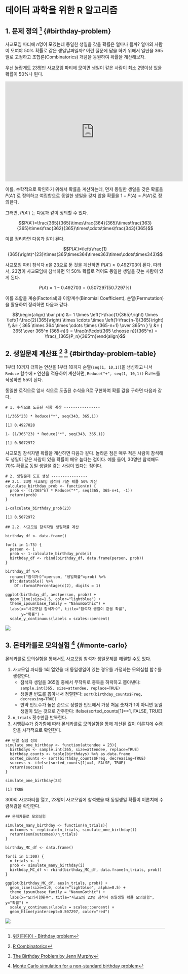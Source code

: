 # 데이터 과학을 위한 R 알고리즘




## 1. 문제 정의 [^wiki-birthday-math] {#birthday-problem}

[^wiki-birthday-math]: [위키피디아 - Birthday problem](https://en.wikipedia.org/wiki/Birthday_problem)

사교모임 파티에 $n$명이 모였는데 동일한 생일을 갖을 확률은 얼마나 될까? 얼마의 사람이 모여야 50% 확률로 같은 생일날짜일까?
이런 질문에 답을 하기 위해서 일년을 365일로 고정하고 조합론(Combinatorics) 개념을 동원하여 확률을 계산해보자.

우선 놀랍게도 23명만 사교모임 파티에 모이면 생일이 같은 사람이 최소 2명이상 있을 확률이 50%나 된다.


<iframe width="560" height="315" src="https://www.youtube.com/embed/KtT_cgMzHx8" frameborder="0" allowfullscreen></iframe>

이를, 수학적으로 확인하기 위해서 확률을 계산하는데, 먼저 동일한 생일을 갖은 확률을 $P(A')$ 로 정의하고 여집합으로 
동일한 생일을 갖지 않을 확률을 $1-P(A) = P(A')$로 정의한다.

그러면, $P(A')$ 는 다음과 같이 정의할 수 있다.

$$P(A')=\frac{365}{365}\times\frac{364}{365}\times\frac{363}{365}\times\frac{362}{365}\times\cdots\times\frac{343}{365}$$

이를 정리하면 다음과 같이 된다.

$$P(A')=\left(\frac{1}{365}\right)^{23}\times(365\times364\times363\times\cdots\times343)$$

사교모임 파티 참석자 $n$을 23으로 둔 것을 계산하면 $P(A') \approx 0.492703$이 된다.
따라서, 23명이 사교모임에 참석하면 약 50% 확률로 적어도 동일한 생일을 갖는 사람이 있게 된다.

$$P(A) ≈ 1 - 0.492703  = 0.507297 (50.7297\%)$$

이를 조합을 계승(Factorial)과 이항계수(Binomial Coefficient), 순열(Permutation)을 활용하여 정리하면 다음과 같다.

$$\begin{align} \bar p(n) &= 1 \times \left(1-\frac{1}{365}\right) \times \left(1-\frac{2}{365}\right) \times \cdots \times \left(1-\frac{n-1}{365}\right) \\  
                          &= { 365 \times 364 \times \cdots \times (365-n+1) \over 365^n } \\ 
                          &= { 365! \over 365^n (365-n)!} = \frac{n!\cdot{365 \choose n}}{365^n} = \frac{_{365}P_n}{365^n}\end{align}$$


## 2. 생일문제 계산표 [^r-combinatrics] [^birthday-table] {#birthday-problem-table}

[^r-combinatrics]: [R Combinatorics](http://www.di.fc.ul.pt/~jpn/r/combinatorics/combinatorics.html)

[^birthday-table]: [The Birthday Problem by Jenn Murphy](https://rpubs.com/StatGirl302/TheBirthdayProblem)

1부터 10까지 더하는 연산을 1부터 10까지 순열(`seq(1, 10,1)`)을 생성하고 나서 `Reduce` 함수에 `+` 연산을 적용하여 계산하면,
`Reduce("+", seq(1, 10,1))` R코드를 작성하면 55이 된다.

동일한 로직으로 앞서 식으로 도출된 수식을 R로 구현하여 확률 값을 구하면 다음과 같다.


~~~{.r}
# 1. 수식으로 도출된 사항 계산 ----------------

(1/365^23) * Reduce("*", seq(343, 365,1))
~~~



~~~{.output}
[1] 0.4927028

~~~



~~~{.r}
1- (1/365^23) * Reduce("*", seq(343, 365,1))
~~~



~~~{.output}
[1] 0.5072972

~~~

사교모임 참석자별 확률을 계산하면 다음과 같다. 
놀라운 점은 매우 적은 사람이 참석해도 생일이 같은 사람이 있을 확률이 매우 높다는 점이다. 
예를 들어, 30명만 참석해도 70% 확률로 동일 생일을 갖는 사람이 있다는 점이다.


~~~{.r}
# 2. 생일문제 도표 생성 ----------------
## 2.1. 23명 사교모임 참석자 기준 확률 50% 계산
calculate_birthday_prob <- function(n) {
  prob <- (1/365^n) * Reduce("*", seq(365, 365-n+1, -1))
  return(prob)
}

1-calculate_birthday_prob(23)
~~~



~~~{.output}
[1] 0.5072972

~~~



~~~{.r}
## 2.2. 사교모임 참석자별 생일확률 계산

birthday_df <- data.frame()

for(i in 1:75) {
  person <- i
  prob <- 1-calculate_birthday_prob(i)
  birthday_df <- rbind(birthday_df, data.frame(person, prob))
}

birthday_df %>% 
  rename("참석자수"=person, "생일확률"=prob) %>% 
  DT::datatable() %>% 
    DT::formatPercentage(c(2), digits = 1)
~~~

<!--html_preserve--><div id="htmlwidget-2de3401794d2631d04e8" style="width:100%;height:auto;" class="datatables html-widget"></div>
<script type="application/json" data-for="htmlwidget-2de3401794d2631d04e8">{"x":{"filter":"none","data":[["1","2","3","4","5","6","7","8","9","10","11","12","13","14","15","16","17","18","19","20","21","22","23","24","25","26","27","28","29","30","31","32","33","34","35","36","37","38","39","40","41","42","43","44","45","46","47","48","49","50","51","52","53","54","55","56","57","58","59","60","61","62","63","64","65","66","67","68","69","70","71","72","73","74","75"],[1,2,3,4,5,6,7,8,9,10,11,12,13,14,15,16,17,18,19,20,21,22,23,24,25,26,27,28,29,30,31,32,33,34,35,36,37,38,39,40,41,42,43,44,45,46,47,48,49,50,51,52,53,54,55,56,57,58,59,60,61,62,63,64,65,66,67,68,69,70,71,72,73,74,75],[0,0.00273972602739725,0.00820416588478134,0.0163559124665503,0.0271355736997935,0.0404624836491114,0.0562357030959754,0.074335292351669,0.0946238338891666,0.116948177711078,0.141141378321733,0.167024788838064,0.194410275232429,0.223102512004973,0.252901319763686,0.28360400525285,0.315007665296561,0.346911417871789,0.379118526031537,0.41143838358058,0.443688335165206,0.47569530766255,0.507297234323985,0.538344257914529,0.568699703969464,0.598240820135939,0.626859282263242,0.654461472342399,0.680968537477777,0.706316242719269,0.730454633728644,0.753347527850321,0.774971854175772,0.795316864620154,0.814383238874715,0.83218210637988,0.848734008216385,0.864067821082121,0.878219664366722,0.891231809817949,0.903151611481735,0.914030471561869,0.92392285565612,0.932885368551426,0.940975899465775,0.948252843367255,0.954774402833299,0.960597972879422,0.965779609322676,0.970373579577988,0.974431993334428,0.978004509334275,0.981138113483913,0.983876962758852,0.986262288816446,0.988332354885201,0.99012245934117,0.991664979389261,0.992989448417817,0.994122660865348,0.995088798805291,0.995909574895365,0.996604386830947,0.997190478966976,0.997683107312492,0.998095704640405,0.9984400429794,0.998726391254414,0.998963666308386,0.999159575965157,0.999320753177319,0.999452880641457,0.999560805556019,0.999648644444815,0.999719878173811]],"container":"<table class=\"display\">\n  <thead>\n    <tr>\n      <th> <\/th>\n      <th>참석자수<\/th>\n      <th>생일확률<\/th>\n    <\/tr>\n  <\/thead>\n<\/table>","options":{"columnDefs":[{"className":"dt-right","targets":[1,2]},{"orderable":false,"targets":0}],"order":[],"autoWidth":false,"orderClasses":false,"rowCallback":"function(row, data) {\nDTWidget.formatPercentage(this, row, data, 2, 1);\n}"}},"evals":["options.rowCallback"],"jsHooks":[]}</script><!--/html_preserve-->

~~~{.r}
ggplot(birthday_df, aes(person, prob)) + 
  geom_line(size=1.5, color="lightblue") +
  theme_ipsum(base_family = "NanumGothic") +
  labs(x="사교모임 참석자수", title="참석자 생일이 같을 확률",
       y="확률") +
  scale_y_continuous(labels = scales::percent)
~~~

<img src="fig/probability-calculation-2.png" style="display: block; margin: auto;" />

## 3. 몬테카를로 모의실험 [^birthdayMC] {#monte-carlo}

[^birthdayMC]: [Monte Carlo simulation for a non-standard birthday problem](https://gist.github.com/dododas/26901a0017a9c3aeebf8)

몬테카를로 모의실험을 통해서도 사교모임 참석자 생일문제를 해결할 수도 있다.

1. 사교모임 파티를 1회 열었을 때 동일생일이 있는 경우를 가정하는 모의실험 함수를 생성한다.
    - 참석자 생일을 365일 중에서 무작위로 중복을 허락하고 뽑아낸다: `sample.int(365, size=attendee, replace=TRUE)`
    - 생일별 빈도를 뽑아내서 정렬한다: `sort(birthday_counts$Freq, decreasing=TRUE)`
    - 만약 빈도수가 높은 순으로 정렬한 빈도에서 가장 처음 숫자가 1이 아니면 동일생일이 있는 것으로 간주한다: ifelse(sorted_counts[1]==1, FALSE, TRUE)
1. `n_trials` 횟수만큼 반복한다.
1. 시행횟수가 증가함에 따라 몬테카를로 모의실험을 통해 계산된 값이 이론치에 수렴함을 시각적으로 확인한다.    


~~~{.r}
## 단일 실험 정의
simulate_one_birthday <- function(attendee = 23){
  birthdays <- sample.int(365, size=attendee, replace=TRUE)
  birthday_counts <- table(birthdays) %>% as.data.frame
  sorted_counts <- sort(birthday_counts$Freq, decreasing=TRUE)
  success <- ifelse(sorted_counts[1]==1, FALSE, TRUE)
  return(success)
}

simulate_one_birthday(23)
~~~



~~~{.output}
[1] TRUE

~~~

300회 사교파티를 열고, 23명이 사교모임에 참석했을 때 동일생일 확률이 이론치에 수렴해감을 확인한다.


~~~{.r}
## 몬테카를로 모의실험

simulate_many_birthday <- function(n_trials){
  outcomes <- replicate(n_trials, simulate_one_birthday())
  return(sum(outcomes)/n_trials)
}

birthday_MC_df <- data.frame()

for(i in 1:300) {
  n_trials <- i
  prob <- simulate_many_birthday(i)
  birthday_MC_df <- rbind(birthday_MC_df, data.frame(n_trials, prob))
}

ggplot(birthday_MC_df, aes(n_trials, prob)) + 
  geom_line(size=1.0, color="lightblue", alpha=0.5) +
  theme_ipsum(base_family = "NanumGothic") +
  labs(x="모의시험횟수", title="사교모임 23명 참석시 동일생일 확률 모의실험", y="확률") +
  scale_y_continuous(labels = scales::percent) +
  geom_hline(yintercept=0.507297, color="red")
~~~

<img src="fig/mc-single-runs-1.png" style="display: block; margin: auto;" />

